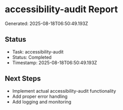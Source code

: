 # accessibility-audit Report

Generated: 2025-08-18T06:50:49.193Z

## Status
- Task: accessibility-audit
- Status: Completed
- Timestamp: 2025-08-18T06:50:49.193Z

## Next Steps
- Implement actual accessibility-audit functionality
- Add proper error handling
- Add logging and monitoring
